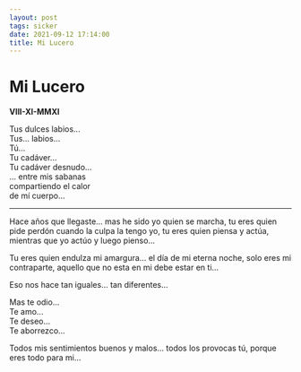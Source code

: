 ```yaml
---
layout: post
tags: sicker
date: 2021-09-12 17:14:00
title: Mi Lucero
---
```


# Mi Lucero

**VIII-XI-MMXI**

Tus dulces labios...  
Tus... labios...  
Tú...  
Tu cadáver...  
Tu cadáver desnudo...  
... entre mis sabanas  
compartiendo el calor  
de mí cuerpo...

* * *

Hace años que llegaste... mas he sido yo quien se marcha, tu eres quien pide perdón cuando la culpa la tengo yo, tu eres quien piensa y actúa, mientras que yo actúo y luego pienso...

Tu eres quien endulza mi amargura... el día de mi eterna noche, solo eres mi contraparte, aquello que no esta en mi debe estar en ti...

Eso nos hace tan iguales... tan diferentes...

Mas te odio...  
Te amo...  
Te deseo...  
Te aborrezco...

Todos mis sentimientos buenos y malos... todos los provocas tú, porque eres todo para mi...